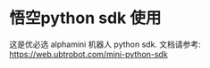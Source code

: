 # 悟空python sdk 使用

这是优必选 alphamini 机器人 python sdk. 文档请参考: <https://web.ubtrobot.com/mini-python-sdk>

